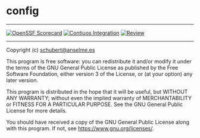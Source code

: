 # config

---

[![OpenSSF Scorecard][ossf-score-badge]][ossf-score-link]
[![Contiuos Integration][ci-badge]][ci-link]
[![Review][review-badge]][review-link]

[ossf-score-badge]: https://api.securityscorecards.dev/projects/github.com/anselmes/dotfiles/badge
[ossf-score-link]: https://securityscorecards.dev/viewer/?uri=github.com/anselmes/dotfiles
[ci-badge]: https://github.com/anselmes/dotfiles/actions/workflows/cicd.yml/badge.svg
[ci-link]: https://github.com/anselmes/dotfiles/actions/workflows/cicd.yml
[review-badge]: https://github.com/anselmes/dotfiles/actions/workflows/required/anselmes/cicd/.github/workflows/review.yml/badge.svg
[review-link]: https://github.com/anselmes/dotfiles/actions/workflows/required/anselmes/cicd/.github/workflows/review.yml

---

Copyright (c) [<schubert@anselme.es>](mailto:schubert@anselm.es)

This program is free software: you can redistribute it and/or modify
it under the terms of the GNU General Public License as published by
the Free Software Foundation, either version 3 of the License, or
(at your option) any later version.

This program is distributed in the hope that it will be useful,
but WITHOUT ANY WARRANTY; without even the implied warranty of
MERCHANTABILITY or FITNESS FOR A PARTICULAR PURPOSE. See the
GNU General Public License for more details.

You should have received a copy of the GNU General Public License
along with this program. If not, see <https://www.gnu.org/licenses/>.
